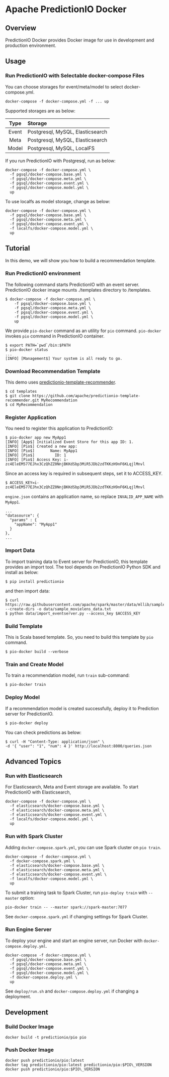 Apache PredictionIO Docker
==========================

## Overview

PredictionIO Docker provides Docker image for use in development and production environment.


## Usage

### Run PredictionIO with Selectable docker-compose Files

You can choose storages for event/meta/model to select docker-compose.yml.

```
docker-compose -f docker-compose.yml -f ... up
```

Supported storages are as below:

| Type  | Storage                          |
|:-----:|:---------------------------------|
| Event | Postgresql, MySQL, Elasticsearch |
| Meta  | Postgresql, MySQL, Elasticsearch |
| Model | Postgresql, MySQL, LocalFS       |

If you run PredictionIO with Postgresql, run as below:

```
docker-compose -f docker-compose.yml \
  -f pgsql/docker-compose.base.yml \
  -f pgsql/docker-compose.meta.yml \
  -f pgsql/docker-compose.event.yml \
  -f pgsql/docker-compose.model.yml \
  up
```

To use localfs as model storage, change as below:

```
docker-compose -f docker-compose.yml \
  -f pgsql/docker-compose.base.yml \
  -f pgsql/docker-compose.meta.yml \
  -f pgsql/docker-compose.event.yml \
  -f localfs/docker-compose.model.yml \
  up
```

## Tutorial

In this demo, we will show you how to build a recommendation template.

### Run PredictionIO environment

The following command starts PredictionIO with an event server.
PredictionIO docker image mounts ./templates directory to /templates.

```
$ docker-compose -f docker-compose.yml \
    -f pgsql/docker-compose.base.yml \
    -f pgsql/docker-compose.meta.yml \
    -f pgsql/docker-compose.event.yml \
    -f pgsql/docker-compose.model.yml \
    up
```

We provide `pio-docker` command as an utility for `pio` command.
`pio-docker` invokes `pio` command in PredictionIO container.

```
$ export PATH=`pwd`/bin:$PATH
$ pio-docker status
...
[INFO] [Management$] Your system is all ready to go.
```

### Download Recommendation Template

This demo uses [predictionio-template-recommender](https://github.com/apache/predictionio-template-recommender).

```
$ cd templates
$ git clone https://github.com/apache/predictionio-template-recommender.git MyRecommendation
$ cd MyRecommendation
```

### Register Application

You need to register this application to PredictionIO:

```
$ pio-docker app new MyApp1
[INFO] [App$] Initialized Event Store for this app ID: 1.
[INFO] [Pio$] Created a new app:
[INFO] [Pio$]       Name: MyApp1
[INFO] [Pio$]         ID: 1
[INFO] [Pio$] Access Key: i-zc4EleEM577EJhx3CzQhZZ0NnjBKKdSbp3MiR5JDb2zdTKKzH9nF6KLqjlMnvl
```

Since an access key is required in subsequent steps, set it to ACCESS_KEY.

```
$ ACCESS_KEY=i-zc4EleEM577EJhx3CzQhZZ0NnjBKKdSbp3MiR5JDb2zdTKKzH9nF6KLqjlMnvl
```

`engine.json` contains an application name, so replace `INVALID_APP_NAME` with `MyApp1`.

```
...
"datasource": {
  "params" : {
    "appName": "MyApp1"
  }
},
...
```

### Import Data

To import training data to Event server for PredictionIO, this template provides an import tool.
The tool depends on PredictionIO Python SDK and install as below:

```
$ pip install predictionio
```
and then import data:
```
$ curl https://raw.githubusercontent.com/apache/spark/master/data/mllib/sample_movielens_data.txt --create-dirs -o data/sample_movielens_data.txt
$ python data/import_eventserver.py --access_key $ACCESS_KEY
```

### Build Template

This is Scala based template.
So, you need to build this template by `pio` command.

```
$ pio-docker build --verbose
```

### Train and Create Model

To train a recommendation model, run `train` sub-command:

```
$ pio-docker train
```

### Deploy Model

If a recommendation model is created successfully, deploy it to Prediction server for PredictionIO.

```
$ pio-docker deploy

```
You can check predictions as below:
```
$ curl -H "Content-Type: application/json" \
-d '{ "user": "1", "num": 4 }' http://localhost:8000/queries.json
```

## Advanced Topics

### Run with Elasticsearch

For Elasticsearch, Meta and Event storage are available.
To start PredictionIO with Elasticsearch,

```
docker-compose -f docker-compose.yml \
  -f elasticsearch/docker-compose.base.yml \
  -f elasticsearch/docker-compose.meta.yml \
  -f elasticsearch/docker-compose.event.yml \
  -f localfs/docker-compose.model.yml \
  up
```

### Run with Spark Cluster

Adding `docker-compose.spark.yml`, you can use Spark cluster on `pio train`.

```
docker-compose -f docker-compose.yml \
  -f docker-compose.spark.yml \
  -f elasticsearch/docker-compose.base.yml \
  -f elasticsearch/docker-compose.meta.yml \
  -f elasticsearch/docker-compose.event.yml \
  -f localfs/docker-compose.model.yml \
  up
```

To submit a training task to Spark Cluster, run `pio-deploy train` with `--master` option:

```
pio-docker train -- --master spark://spark-master:7077
```

See `docker-compose.spark.yml` if changing settings for Spark Cluster.

### Run Engine Server

To deploy your engine and start an engine server, run Docker with `docker-compose.deploy.yml`.

```
docker-compose -f docker-compose.yml \
  -f pgsql/docker-compose.base.yml \
  -f pgsql/docker-compose.meta.yml \
  -f pgsql/docker-compose.event.yml \
  -f pgsql/docker-compose.model.yml \
  -f docker-compose.deploy.yml \
  up
```

See `deploy/run.sh` and `docker-compose.deploy.yml` if changing a deployment.


## Development

### Build Docker Image

```
docker build -t predictionio/pio pio
```

### Push Docker Image

```
docker push predictionio/pio:latest
docker tag predictionio/pio:latest predictionio/pio:$PIO\_VERSION
docker push predictionio/pio:$PIO\_VERSION
```
